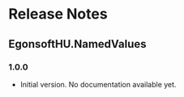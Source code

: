 # Release Notes
## EgonsoftHU.NamedValues
### 1.0.0
- Initial version. No documentation available yet.

